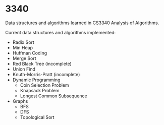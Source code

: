 # 3340
Data structures and algorithms learned in CS3340 Analysis of Algorithms.

Current data structures and algorithms implemented:
  - Radix Sort
  - Min Heap
  - Huffman Coding
  - Merge Sort
  - Red Black Tree (incomplete)
  - Union Find
  - Knuth-Morris-Pratt (incomplete)
  - Dynamic Programming
    - Coin Selection Problem
    - Knapsack Problem
    - Longest Common Subsequence
  - Graphs
    - BFS
    - DFS
    - Topological Sort

